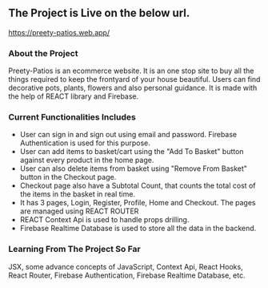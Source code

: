 ## The Project is Live on the below url.

https://preety-patios.web.app/

### About the Project

Preety-Patios is an ecommerce website. It is an one stop site to buy all the things required to keep the frontyard of your house beautiful. Users can find decorative pots, plants, flowers and also personal guidance. 
It is made with the help of REACT library and Firebase.

### Current Functionalities Includes

* User can sign in and sign out using email and password. Firebase Authentication is used for this purpose.
* User can add items to basket/cart using the "Add To Basket" button against every product in the home page.
* User can also delete items from basket using "Remove From Basket" button in the Checkout page.
* Checkout page also have a Subtotal Count, that counts the total cost of the items in the basket in real time.
* It has 3 pages, Login, Register, Profile, Home and Checkout. The pages are managed using REACT ROUTER
* REACT Context Api is used to handle props drilling.
* Firebase Realtime Database is used to store all the data in the backend.

### Learning From The Project So Far
JSX, some advance concepts of JavaScript, Context Api, React Hooks, React Router, Firebase Authentication, Firebase Realtime Database, etc.
